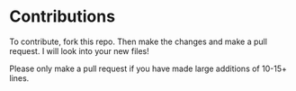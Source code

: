 <h1>Contributions</h1>
<p>To contribute, fork this repo. Then make the changes and make a pull request. I will look into your new files!</p>
<p>Please only make a pull request if you have made large additions of 10-15+ lines.
